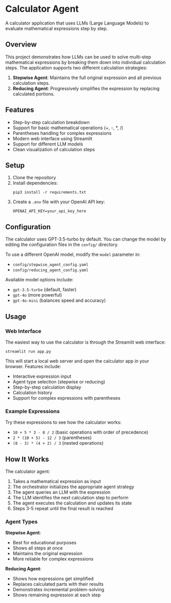 # Calculator Agent

A calculator application that uses LLMs (Large Language Models) to evaluate mathematical expressions step by step.

## Overview

This project demonstrates how LLMs can be used to solve multi-step mathematical expressions by breaking them down into individual calculation steps. The application supports two different calculation strategies:

1. **Stepwise Agent**: Maintains the full original expression and all previous calculation steps.
2. **Reducing Agent**: Progressively simplifies the expression by replacing calculated portions.

## Features

- Step-by-step calculation breakdown
- Support for basic mathematical operations (+, -, *, /)
- Parentheses handling for complex expressions
- Modern web interface using Streamlit
- Support for different LLM models
- Clean visualization of calculation steps

## Setup

1. Clone the repository
2. Install dependencies:
   ```
   pip3 install -r requirements.txt
   ```
3. Create a `.env` file with your OpenAI API key:
   ```
   OPENAI_API_KEY=your_api_key_here
   ```
   
## Configuration

The calculator uses GPT-3.5-turbo by default. You can change the model by editing the configuration files in the `config/` directory.

To use a different OpenAI model, modify the `model` parameter in:
- `config/stepwise_agent_config.yaml` 
- `config/reducing_agent_config.yaml`

Available model options include:
- `gpt-3.5-turbo` (default, faster)
- `gpt-4o` (more powerful)
- `gpt-4o-mini` (balances speed and accuracy)

## Usage

### Web Interface

The easiest way to use the calculator is through the Streamlit web interface:

```
streamlit run app.py
```

This will start a local web server and open the calculator app in your browser. Features include:
- Interactive expression input
- Agent type selection (stepwise or reducing)
- Step-by-step calculation display
- Calculation history
- Support for complex expressions with parentheses

### Example Expressions

Try these expressions to see how the calculator works:
- `10 + 5 * 3 - 8 / 2` (basic operations with order of precedence)
- `2 * (10 + 5) - 12 / 3` (parentheses)
- `(8 - 3) * (4 + 2) / 3` (nested operations)

## How It Works

The calculator agent:

1. Takes a mathematical expression as input
2. The orchestrator initializes the appropriate agent strategy
3. The agent queries an LLM with the expression
4. The LLM identifies the next calculation step to perform
5. The agent executes the calculation and updates its state
6. Steps 3-5 repeat until the final result is reached

### Agent Types

**Stepwise Agent**:
- Best for educational purposes
- Shows all steps at once
- Maintains the original expression
- More reliable for complex expressions

**Reducing Agent**:
- Shows how expressions get simplified
- Replaces calculated parts with their results
- Demonstrates incremental problem-solving
- Shows remaining expression at each step